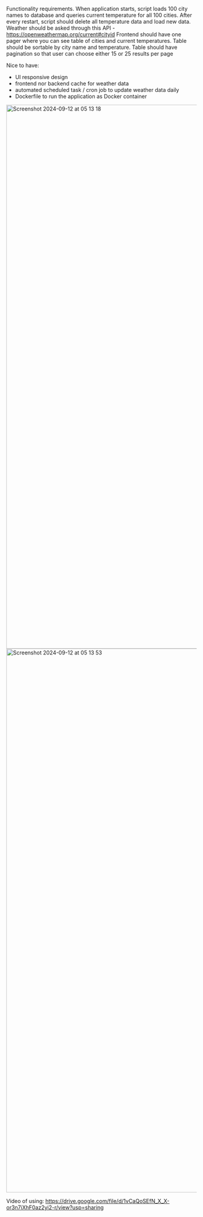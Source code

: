  
Functionality requirements.
When application starts, script loads 100 city names to database and queries current temperature for all 100 cities.
After every restart, script should delete all temperature data and load new data.
Weather should be asked through this API - https://openweathermap.org/current#cityid
Frontend should have one pager where you can see table of cities and current temperatures.
Table should be sortable by city name and temperature.
Table should have pagination so that user can choose either 15 or 25 results per page
 
Nice to have:
* UI responsive design
* frontend nor backend cache for weather data
* automated scheduled task / cron job to update weather data daily
* Dockerfile to run the application as Docker container


<img width="1440" alt="Screenshot 2024-09-12 at 05 13 18" src="https://github.com/user-attachments/assets/44e75fc3-d9ff-4933-ac62-59538e6d7cca">
<img width="1440" alt="Screenshot 2024-09-12 at 05 13 53" src="https://github.com/user-attachments/assets/22e797aa-cdfd-440a-9040-7cba90ad6a5d">

Video of using:
https://drive.google.com/file/d/1vCaQoSEfN_X_X-or3n7iXhF0az2yi2-r/view?usp=sharing
